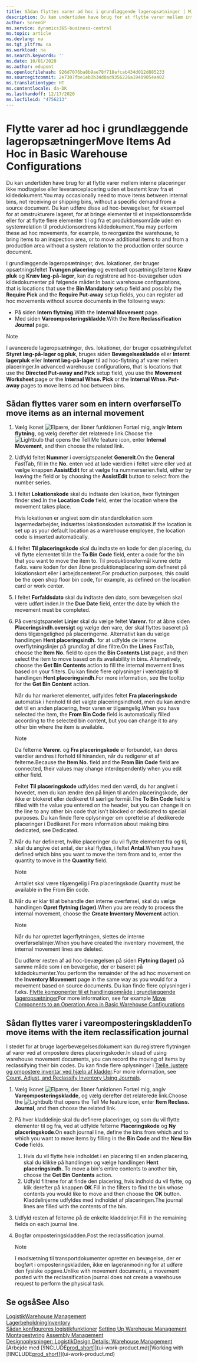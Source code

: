 ```yaml
---
title: Sådan flyttes varer ad hoc i grundlæggende lageropsætninger | Microsoft Docs
description: Du kan undertiden have brug for at flytte varer mellem interne placeringer ikke modtagelse eller leveranceplacering uden et bestemt krav fra et kildedokument. Du kan udføre disse ad hoc-bevægelser, for eksempel for at omstrukturere lageret, for at bringe elementer til et inspektionsområde eller for at flytte flere elementer til og fra et produktionsområde uden en systemrelation til produktionsordrens kildedokument.
author: SorenGP
ms.service: dynamics365-business-central
ms.topic: article
ms.devlang: na
ms.tgt_pltfrm: na
ms.workload: na
ms.search.keywords: ''
ms.date: 10/01/2020
ms.author: edupont
ms.openlocfilehash: 926d7076ba8b9ae78f718afcab434d012d885233
ms.sourcegitcommit: 2e7307fbe1eb3b34d0ad9356226a19409054a402
ms.translationtype: HT
ms.contentlocale: da-DK
ms.lasthandoff: 12/17/2020
ms.locfileid: "4756213"
---
```

# <a name="move-items-ad-hoc-in-basic-warehouse-configurations"></a><span data-ttu-id="3fa29-104">Flytte varer ad hoc i grundlæggende lageropsætninger</span><span class="sxs-lookup"><span data-stu-id="3fa29-104">Move Items Ad Hoc in Basic Warehouse Configurations</span></span>
<span data-ttu-id="3fa29-105">Du kan undertiden have brug for at flytte varer mellem interne placeringer ikke modtagelse eller leveranceplacering uden et bestemt krav fra et kildedokument.</span><span class="sxs-lookup"><span data-stu-id="3fa29-105">You may occasionally need to move items between internal bins, not receiving or shipping bins, without a specific demand from a source document.</span></span> <span data-ttu-id="3fa29-106">Du kan udføre disse ad hoc-bevægelser, for eksempel for at omstrukturere lageret, for at bringe elementer til et inspektionsområde eller for at flytte flere elementer til og fra et produktionsområde uden en systemrelation til produktionsordrens kildedokument.</span><span class="sxs-lookup"><span data-stu-id="3fa29-106">You may perform these ad hoc movements, for example, to reorganize the warehouse, to bring items to an inspection area, or to move additional items to and from a production area without a system relation to the production order source document.</span></span>  

<span data-ttu-id="3fa29-107">I grundlæggende lageropsætninger, dvs. lokationer, der bruger opsætningsfeltet **Tvungen placering** og eventuelt opsætningsfelterne **Kræv pluk** og **Kræv læg-på-lager**, kan du registrere ad hoc-bevægelser uden kildedokumenter på følgende måder:</span><span class="sxs-lookup"><span data-stu-id="3fa29-107">In basic warehouse configurations, that is locations that use the **Bin Mandatory** setup field and possibly the **Require Pick** and the **Require Put-away** setup fields, you can register ad hoc movements without source documents in the following ways:</span></span>  

- <span data-ttu-id="3fa29-108">På siden **Intern flytning**.</span><span class="sxs-lookup"><span data-stu-id="3fa29-108">With the **Internal Movement** page.</span></span>  
- <span data-ttu-id="3fa29-109">Med siden **Vareomposteringskladde**.</span><span class="sxs-lookup"><span data-stu-id="3fa29-109">With the **Item Reclassification Journal** page.</span></span>  

> [!NOTE]  
>  <span data-ttu-id="3fa29-110">I avancerede lageropsætninger, dvs. lokationer, der bruger opsætningsfeltet **Styret læg-på-lager og pluk**, bruges siden **Bevægelseskladde** eller **Internt lagerpluk** eller **Internt læg-på-lager** til ad hoc-flytning af varer mellem placeringer.</span><span class="sxs-lookup"><span data-stu-id="3fa29-110">In advanced warehouse configurations, that is locations that use the **Directed Put-away and Pick** setup field, you use the **Movement Worksheet** page or the **Internal Whse. Pick** or the **Internal Whse. Put-away** pages to move items ad hoc between bins.</span></span>  

## <a name="to-move-items-as-an-internal-movement"></a><span data-ttu-id="3fa29-111">Sådan flyttes varer som en intern overførsel</span><span class="sxs-lookup"><span data-stu-id="3fa29-111">To move items as an internal movement</span></span>  
1.  <span data-ttu-id="3fa29-112">Vælg ikonet ![Elpære, der åbner funktionen Fortæl mig](media/ui-search/search_small.png "Fortæl mig, hvad du vil foretage dig"), angiv **Intern flytning**, og vælg derefter det relaterede link.</span><span class="sxs-lookup"><span data-stu-id="3fa29-112">Choose the ![Lightbulb that opens the Tell Me feature](media/ui-search/search_small.png "Tell me what you want to do") icon, enter **Internal Movement**, and then choose the related link.</span></span>  
2.  <span data-ttu-id="3fa29-113">Udfyld feltet **Nummer** i oversigtspanelet **Generelt**.</span><span class="sxs-lookup"><span data-stu-id="3fa29-113">On the **General** FastTab, fill in the **No.**</span></span> <span data-ttu-id="3fa29-114">enten ved at lade værdien i feltet være eller ved at vælge knappen **AssistEdit** for at vælge fra nummerserien.</span><span class="sxs-lookup"><span data-stu-id="3fa29-114">field, either by leaving the field or by choosing the **AssistEdit** button to select from the number series.</span></span>  
3.  <span data-ttu-id="3fa29-115">I feltet **Lokationskode** skal du indtaste den lokation, hvor flytningen finder sted.</span><span class="sxs-lookup"><span data-stu-id="3fa29-115">In the **Location Code** field, enter the location where the movement takes place.</span></span>  

    <span data-ttu-id="3fa29-116">Hvis lokationen er angivet som din standardlokation som lagermedarbejder, indsættes lokationskoden automatisk.</span><span class="sxs-lookup"><span data-stu-id="3fa29-116">If the location is set up as your default location as a warehouse employee, the location code is inserted automatically.</span></span>  
4.  <span data-ttu-id="3fa29-117">I feltet **Til placeringskode** skal du indtaste en kode for den placering, du vil flytte elementet til.</span><span class="sxs-lookup"><span data-stu-id="3fa29-117">In the **To Bin Code** field, enter a code for the bin that you want to move the item to.</span></span> <span data-ttu-id="3fa29-118">Til produktionsformål kunne dette f.eks. være koden for den åbne produktionsplacering som defineret på lokationskort eller i arbejdscenteret.</span><span class="sxs-lookup"><span data-stu-id="3fa29-118">For production purposes, this could be the open shop floor bin code, for example, as defined on the location card or work center.</span></span>  
5.  <span data-ttu-id="3fa29-119">I feltet **Forfaldsdato** skal du indtaste den dato, som bevægelsen skal være udført inden.</span><span class="sxs-lookup"><span data-stu-id="3fa29-119">In the **Due Date** field, enter the date by which the movement must be completed.</span></span>  
6.  <span data-ttu-id="3fa29-120">På oversigtspanelet **Linjer** skal du vælge feltet **Varenr.** for at åbne siden **Placeringsindh.oversigt** og vælge den vare, der skal flyttes baseret på dens tilgængelighed på placeringerne. Alternativt kan du vælge handlingen **Hent placeringsindh.** for at udfylde de interne overflytningslinjer på grundlag af dine filtre.</span><span class="sxs-lookup"><span data-stu-id="3fa29-120">On the **Lines** FastTab, choose the **Item No.** field to open the **Bin Contents List** page, and then select the item to move based on its availability in bins. Alternatively, choose the **Get Bin Contents** action to fill the internal movement lines based on your filters.</span></span> <span data-ttu-id="3fa29-121">Du kan finde flere oplysninger i værktøjstip til handlingen **Hent placeringsindh**.</span><span class="sxs-lookup"><span data-stu-id="3fa29-121">For more information, see the tooltip for the **Get Bin Content** action.</span></span>   

    <span data-ttu-id="3fa29-122">Når du har markeret elementet, udfyldes feltet **Fra placeringskode** automatisk i henhold til det valgte placeringsindhold, men du kan ændre det til en anden placering, hvor varen er tilgængelig.</span><span class="sxs-lookup"><span data-stu-id="3fa29-122">When you have selected the item, the **From Bin Code** field is automatically filled according to the selected bin content, but you can change it to any other bin where the item is available.</span></span>  

    > [!NOTE]  
    >  <span data-ttu-id="3fa29-123">Da felterne **Varenr.** og **Fra placeringskode** er forbundet, kan deres værdier ændres i forhold til hinanden, når du redigerer et af felterne.</span><span class="sxs-lookup"><span data-stu-id="3fa29-123">Because the **Item No.** field and the **From Bin Code** field are connected, their values may change interdependently when you edit either field.</span></span>  

    <span data-ttu-id="3fa29-124">Feltet **Til placeringskode** udfyldes med den værdi, du har angivet i hovedet, men du kan ændre den på linjen til anden placeringskode, der ikke er blokeret eller dedikeret til særlige formål.</span><span class="sxs-lookup"><span data-stu-id="3fa29-124">The **To Bin Code** field is filled with the value you entered on the header, but you can change it on the line to any other bin code that isn’t blocked or dedicated to special purposes.</span></span> <span data-ttu-id="3fa29-125">Du kan finde flere oplysninger om oprettelse af dedikerede placeringer i Dedikeret.</span><span class="sxs-lookup"><span data-stu-id="3fa29-125">For more information about making bins dedicated, see Dedicated.</span></span>  
7.  <span data-ttu-id="3fa29-126">Når du har defineret, hvilke placeringer du vil flytte elementet fra og til, skal du angive det antal, der skal flyttes, i feltet **Antal**.</span><span class="sxs-lookup"><span data-stu-id="3fa29-126">When you have defined which bins you want to move the item from and to, enter the quantity to move in the **Quantity** field.</span></span>  

    > [!NOTE]  
    >  <span data-ttu-id="3fa29-127">Antallet skal være tilgængelig i Fra placeringskode.</span><span class="sxs-lookup"><span data-stu-id="3fa29-127">Quantity must be available in the From Bin code.</span></span>  

8.  <span data-ttu-id="3fa29-128">Når du er klar til at behandle den interne overførsel, skal du vælge handlingen **Opret flytning (lager)**.</span><span class="sxs-lookup"><span data-stu-id="3fa29-128">When you are ready to process the internal movement, choose the **Create Inventory Movement** action.</span></span>  

    > [!NOTE]  
    >  <span data-ttu-id="3fa29-129">Når du har oprettet lagerflytningen, slettes de interne overførselslinjer.</span><span class="sxs-lookup"><span data-stu-id="3fa29-129">When you have created the inventory movement, the internal movement lines are deleted.</span></span>  

    <span data-ttu-id="3fa29-130">Du udfører resten af ad hoc-bevægelsen på siden **Flytning (lager)** på samme måde som i en bevægelse, der er baseret på kildedokumenter.</span><span class="sxs-lookup"><span data-stu-id="3fa29-130">You perform the remainder of the ad hoc movement on the **Inventory Movement** page in the same way as you would for a movement based on source documents.</span></span> <span data-ttu-id="3fa29-131">Du kan finde flere oplysninger i f.eks. [Flytte komponenter til et handlingsområde i grundlæggende lageropsætninger](warehouse-how-to-move-components-to-an-operation-area-in-basic-warehousing.md)</span><span class="sxs-lookup"><span data-stu-id="3fa29-131">For more information, see for example [Move Components to an Operation Area in Basic Warehouse Configurations](warehouse-how-to-move-components-to-an-operation-area-in-basic-warehousing.md)</span></span>  

## <a name="to-move-items-with-the-item-reclassification-journal"></a><span data-ttu-id="3fa29-132">Sådan flyttes varer i vareomposteringskladden</span><span class="sxs-lookup"><span data-stu-id="3fa29-132">To move items with the item reclassification journal</span></span>
<span data-ttu-id="3fa29-133">I stedet for at bruge lagerbevægelsesdokument kan du registrere flytningen af varer ved at ompostere deres placeringskoder.</span><span class="sxs-lookup"><span data-stu-id="3fa29-133">In stead of using warehouse movement documents, you can record the moving of items by reclassifying their bin codes.</span></span> <span data-ttu-id="3fa29-134">Du kan finde flere oplysninger i [Tælle, justere og ompostere inventar ved hjælp af kladder](inventory-how-count-adjust-reclassify.md).</span><span class="sxs-lookup"><span data-stu-id="3fa29-134">For more information, see [Count, Adjust, and Reclassify Inventory Using Journals](inventory-how-count-adjust-reclassify.md).</span></span>   
1.  <span data-ttu-id="3fa29-135">Vælg ikonet ![Elpære, der åbner funktionen Fortæl mig](media/ui-search/search_small.png "Fortæl mig, hvad du vil foretage dig"), angiv **Vareomposteringskladde**, og vælg derefter det relaterede link.</span><span class="sxs-lookup"><span data-stu-id="3fa29-135">Choose the ![Lightbulb that opens the Tell Me feature](media/ui-search/search_small.png "Tell me what you want to do") icon, enter **Item Reclass. Journal**, and then choose the related link.</span></span>  
2.  <span data-ttu-id="3fa29-136">På hver kladdelinje skal du definere placeringer, og som du vil flytte elementer til og fra, ved at udfylde felterne **Placeringskode** og **Ny placeringskode**.</span><span class="sxs-lookup"><span data-stu-id="3fa29-136">On each journal line, define the bins from which and to which you want to move items by filling in the **Bin Code** and the **New Bin Code** fields.</span></span>  

    1.  <span data-ttu-id="3fa29-137">Hvis du vil flytte hele indholdet i en placering til en anden placering, skal du klikke på handlingen og vælge handlingen **Hent placeringsindh.**.</span><span class="sxs-lookup"><span data-stu-id="3fa29-137">To move a bin's entire contents to another bin, choose the **Get Bin Contents** action.</span></span>  
    2.  <span data-ttu-id="3fa29-138">Udfyld filtrene for at finde den placering, hvis indhold du vil flytte, og klik derefter på knappen **OK**.</span><span class="sxs-lookup"><span data-stu-id="3fa29-138">Fill in the filters to find the bin whose contents you would like to move and then choose the **OK** button.</span></span> <span data-ttu-id="3fa29-139">Kladdelinjerne udfyldes med indholdet af placeringen.</span><span class="sxs-lookup"><span data-stu-id="3fa29-139">The journal lines are filled with the contents of the bin.</span></span>  
3.  <span data-ttu-id="3fa29-140">Udfyld resten af felterne på de enkelte kladdelinjer.</span><span class="sxs-lookup"><span data-stu-id="3fa29-140">Fill in the remaining fields on each journal line.</span></span>   
4.  <span data-ttu-id="3fa29-141">Bogfør omposteringskladden.</span><span class="sxs-lookup"><span data-stu-id="3fa29-141">Post the reclassification journal.</span></span>  

    > [!NOTE]  
    >  <span data-ttu-id="3fa29-142">I modsætning til transportdokumenter opretter en bevægelse, der er bogført i omposteringskladden, ikke en lageranmodning for at udføre den fysiske opgave.</span><span class="sxs-lookup"><span data-stu-id="3fa29-142">Unlike with movement documents, a movement posted with the reclassification journal does not create a warehouse request to perform the physical task.</span></span>  

## <a name="see-also"></a><span data-ttu-id="3fa29-143">Se også</span><span class="sxs-lookup"><span data-stu-id="3fa29-143">See Also</span></span>  
[<span data-ttu-id="3fa29-144">Logistik</span><span class="sxs-lookup"><span data-stu-id="3fa29-144">Warehouse Management</span></span>](warehouse-manage-warehouse.md)  
[<span data-ttu-id="3fa29-145">Lagerbeholdning</span><span class="sxs-lookup"><span data-stu-id="3fa29-145">Inventory</span></span>](inventory-manage-inventory.md)  
<span data-ttu-id="3fa29-146">[Sådan konfigureres logistikfunktioner](warehouse-setup-warehouse.md)   </span><span class="sxs-lookup"><span data-stu-id="3fa29-146">[Setting Up Warehouse Management](warehouse-setup-warehouse.md)   </span></span>  
<span data-ttu-id="3fa29-147">[Montagestyring](assembly-assemble-items.md)  </span><span class="sxs-lookup"><span data-stu-id="3fa29-147">[Assembly Management](assembly-assemble-items.md)  </span></span>  
[<span data-ttu-id="3fa29-148">Designoplysninger: Logistik</span><span class="sxs-lookup"><span data-stu-id="3fa29-148">Design Details: Warehouse Management</span></span>](design-details-warehouse-management.md)  
<span data-ttu-id="3fa29-149">[Arbejde med [!INCLUDE[prod_short](includes/prod_short.md)]](ui-work-product.md)</span><span class="sxs-lookup"><span data-stu-id="3fa29-149">[Working with [!INCLUDE[prod_short](includes/prod_short.md)]](ui-work-product.md)</span></span>
